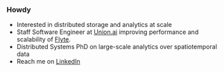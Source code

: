 ### Howdy

- Interested in distributed storage and analytics at scale
- Staff Software Engineer at [Union.ai](https://www.union.ai/) improving performance and scalability of [Flyte](https://flyte.org/).
- Distributed Systems PhD on large-scale analytics over spatiotemporal data
- Reach me on [LinkedIn](https://www.linkedin.com/in/dan-rammer-phd-b1ab4249/)

<!--
![github stats](https://github-readme-stats.vercel.app/api/?username=hamersaw&count_private=true&hide_rank=true&hide_title=true&hide=stars)
![top languages](https://github-readme-stats.vercel.app/api/top-langs/?username=hamersaw&layout=compact&hide_title=true)
-->

<!--
**hamersaw/hamersaw** is a ✨ _special_ ✨ repository because its `README.md` (this file) appears on your GitHub profile.

Here are some ideas to get you started:

- 🔭 I’m currently working on ...
- 🌱 I’m currently learning ...
- 👯 I’m looking to collaborate on ...
- 🤔 I’m looking for help with ...
- 💬 Ask me about ...
- 📫 How to reach me: ...
- 😄 Pronouns: ...
- ⚡ Fun fact: ...
-->
